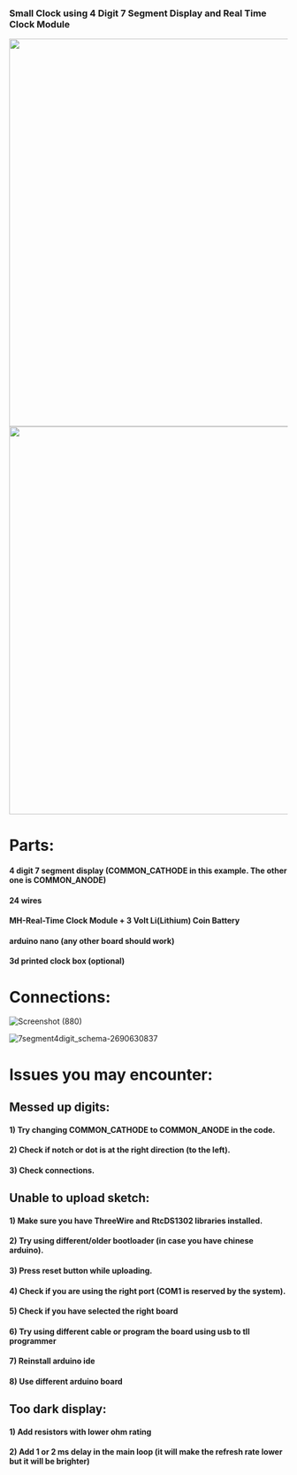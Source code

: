 <h3>Small Clock using 4 Digit 7 Segment Display and Real Time Clock Module</h3>

<img src="https://github.com/user-attachments/assets/12da2f08-cf99-49c5-8259-26686c8fd7c1" width="700px">
<img src="https://github.com/user-attachments/assets/e5197008-e83d-4b5e-ad7e-71db11732fa8" width="700px">

# Parts:

#### 4 digit 7 segment display (COMMON_CATHODE in this example. The other one is COMMON_ANODE)
#### 24 wires
#### MH-Real-Time Clock Module + 3 Volt Li(Lithium) Coin Battery
#### arduino nano (any other board should work)
#### 3d printed clock box (optional)


# Connections:

![Screenshot (880)](https://github.com/Y3llow45/small-clock-arduino/assets/68009977/0d6dfb67-5a85-4130-a51f-ee9f318e2c67)

![7segment4digit_schema-2690630837](https://github.com/Y3llow45/small-clock-arduino/assets/68009977/38d3d0b8-1eb8-4c98-892c-7313c0ade956)
# Issues you may encounter: 

## __Messed up digits:__
#### 1)   Try changing COMMON_CATHODE to COMMON_ANODE in the code.<br>
#### 2)   Check if notch or dot is at the right direction (to the left).<br>
#### 3)   Check connections.<br>

## __Unable to upload sketch:__
#### 1)   Make sure you have ThreeWire and RtcDS1302 libraries installed.<br>
#### 2)   Try using different/older bootloader (in case you have chinese arduino).<br>
#### 3)   Press reset button while uploading.<br>
#### 4)   Check if you are using the right port (COM1 is reserved by the system).<br>
#### 5)   Check if you have selected the right board<br>
#### 6)   Try using different cable or program the board using usb to tll programmer<br>
#### 7)   Reinstall arduino ide<br>
#### 8)   Use different arduino board<br>

## __Too dark display:__
#### 1)   Add resistors with lower ohm rating<br>
#### 2)   Add 1 or 2 ms delay in the main loop (it will make the refresh rate lower but it will be brighter)<br>
